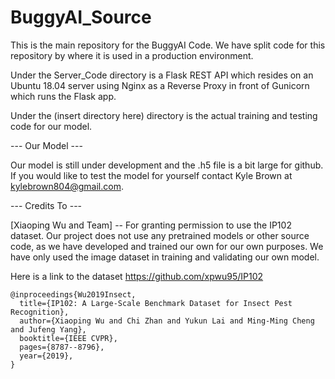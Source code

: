 # BuggyAI_Source
This is the main repository for the BuggyAI Code. We have split code for this repository by where it is used in a production environment.

Under the Server_Code directory is a Flask REST API which resides on an Ubuntu 18.04 server using Nginx as a Reverse Proxy in front of Gunicorn which runs the Flask app.

Under the (insert directory here) directory is the actual training and testing code for our model.

--- Our Model ---

Our model is still under development and the .h5 file is a bit large for github. 
If you would like to test the model for yourself contact Kyle Brown at kylebrown804@gmail.com.

--- Credits To ---

[Xiaoping Wu and Team] -- For granting permission to use the IP102 dataset. Our project does not use any pretrained models or other source code, as we have developed and trained our own for our own purposes. We have only used the image dataset in training and validating our own model.

Here is a link to the dataset https://github.com/xpwu95/IP102
```
@inproceedings{Wu2019Insect,
  title={IP102: A Large-Scale Benchmark Dataset for Insect Pest Recognition},
  author={Xiaoping Wu and Chi Zhan and Yukun Lai and Ming-Ming Cheng and Jufeng Yang},
  booktitle={IEEE CVPR},
  pages={8787--8796},
  year={2019},
}
```
